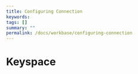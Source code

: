 ```yaml
---
title: Configuring Connection
keywords:
tags: []
summary: ""
permalink: /docs/workbase/configuring-connection
---
```


# Keyspace
